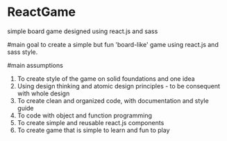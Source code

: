 # ReactGame
simple board game designed using react.js and sass

#main goal
to create a simple but fun 'board-like' game using react.js and sass style.

#main assumptions
1. To create style of the game on solid foundations and one idea
2. Using design thinking and atomic design principles - to be consequent with whole design
3. To create clean and organized code, with documentation and style guide
4. To code with object and function programming
5. To create simple and reusable react.js components
6. To create game that is simple to learn and fun to play
